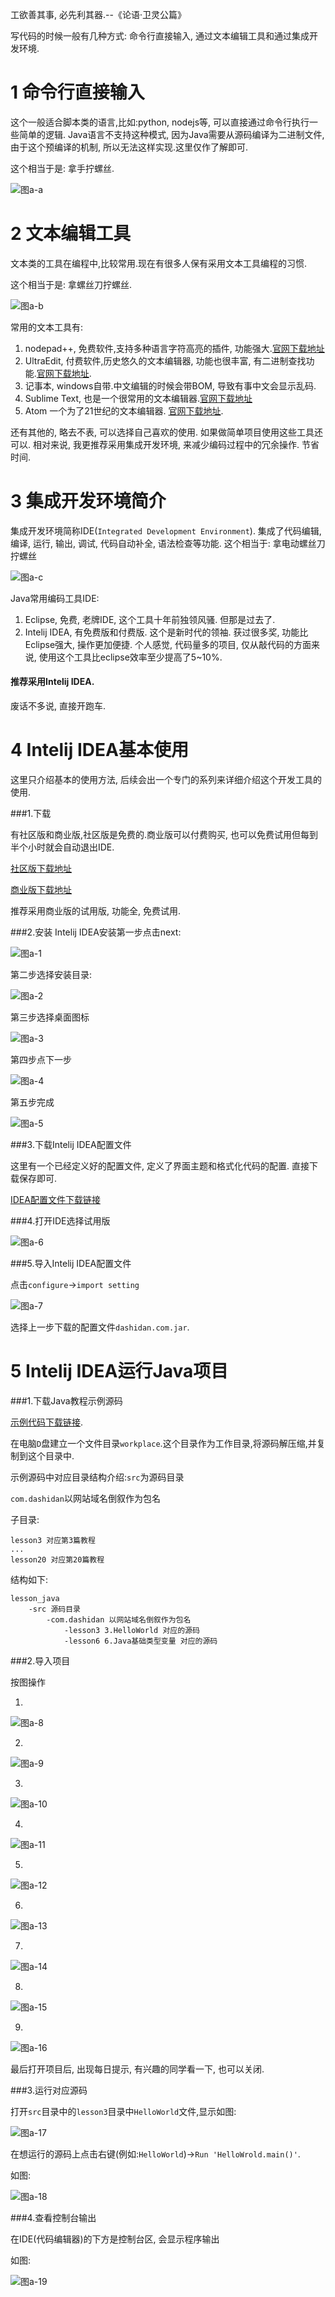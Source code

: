 <div class="jumbotron">
	<p>工欲善其事, 必先利其器.--《论语·卫灵公篇》</p>
	<p>写代码的时候一般有几种方式: 命令行直接输入, 通过文本编辑工具和通过集成开发环境.</p>
</p>
</div>

1 命令行直接输入
===
这个一般适合脚本类的语言,比如:python, nodejs等, 可以直接通过命令行执行一些简单的逻辑.
Java语言不支持这种模式, 因为Java需要从源码编译为二进制文件, 由于这个预编译的机制, 所以无法这样实现.这里仅作了解即可.

这个相当于是: 拿手拧螺丝.

![图a-a](http://localhost/img/java/basic/a-a.png)

		
2 文本编辑工具
===
文本类的工具在编程中,比较常用.现在有很多人保有采用文本工具编程的习惯.

这个相当于是: 拿螺丝刀拧螺丝.

![图a-b](http://localhost/img/java/basic/a-b.png)

常用的文本工具有:

1. nodepad++, 免费软件,支持多种语言字符高亮的插件, 功能强大.[官网下载地址](https://notepad-plus-plus.org/)
2. UltraEdit, 付费软件,历史悠久的文本编辑器, 功能也很丰富, 有二进制查找功能.[官网下载地址](http://www.ultraedit.com/).
3. 记事本, windows自带.中文编辑的时候会带BOM, 导致有事中文会显示乱码.
4. Sublime Text, 也是一个很常用的文本编辑器.[官网下载地址](http://www.sublimetext.com/)
5. Atom 一个为了21世纪的文本编辑器. [官网下载地址](https://atom.io/).

还有其他的, 略去不表, 可以选择自己喜欢的使用. 如果做简单项目使用这些工具还可以. 相对来说, 我更推荐采用集成开发环境, 来减少编码过程中的冗余操作. 节省时间.
		
3 集成开发环境简介
===

集成开发环境简称IDE(`Integrated Development Environment`). 集成了代码编辑, 编译, 运行, 输出, 调试, 代码自动补全, 语法检查等功能.
这个相当于: 拿电动螺丝刀拧螺丝

![图a-c](http://localhost/img/java/basic/a-c.png)

Java常用编码工具IDE:

1. Eclipse, 免费, 老牌IDE, 这个工具十年前独领风骚. 但那是过去了. 
2. Intelij IDEA, 有免费版和付费版. 这个是新时代的领袖. 获过很多奖, 功能比Eclipse强大, 操作更加便捷. 个人感觉, 代码量多的项目, 仅从敲代码的方面来说, 使用这个工具比eclipse效率至少提高了5~10%.

<div class="bs-callout bs-callout-success">
    <h4>推荐采用Intelij IDEA.</h4>
	废话不多说, 直接开跑车.
</div>

4 Intelij IDEA基本使用
===

这里只介绍基本的使用方法, 后续会出一个专门的系列来详细介绍这个开发工具的使用.

###1.下载

有社区版和商业版,社区版是免费的.商业版可以付费购买, 也可以免费试用但每到半个小时就会自动退出IDE.

[社区版下载地址](http://www.jetbrains.com/idea/download/download-thanks.html?platform=windows)

[商业版下载地址](https://www.jetbrains.com/idea/download/#section=windows)

推荐采用商业版的试用版, 功能全, 免费试用.

###2.安装
Intelij IDEA安装第一步点击next:

![图a-1](http://localhost/img/java/basic/a-1.png)

第二步选择安装目录:

![图a-2](http://localhost/img/java/basic/a-2.png)

第三步选择桌面图标

![图a-3](http://localhost/img/java/basic/a-3.png)

第四步点下一步

![图a-4](http://localhost/img/java/basic/a-4.png)

第五步完成

![图a-5](http://localhost/img/java/basic/a-5.png)

###3.下载Intelij IDEA配置文件

这里有一个已经定义好的配置文件, 定义了界面主题和格式化代码的配置. 直接下载保存即可.

[IDEA配置文件下载链接](http://localhost/download/java/dashidan.com.jar)

###4.打开IDE选择试用版

![图a-6](http://localhost/img/java/basic/a-6.png)

###5.导入Intelij IDEA配置文件

点击`configure`->`import setting`

![图a-7](http://localhost/img/java/basic/a-7.png)

选择上一步下载的配置文件`dashidan.com.jar`.

5 Intelij IDEA运行Java项目
===

###1.下载Java教程示例源码

[示例代码下载链接](https://codeload.github.com/zflh/lession_java/zip/master).

在电脑`D`盘建立一个文件目录`workplace`.这个目录作为工作目录,将源码解压缩,并复制到这个目录中.

示例源码中对应目录结构介绍:`src`为源码目录

`com.dashidan`以网站域名倒叙作为包名   

子目录:

	lesson3 对应第3篇教程
	...
	lesson20 对应第20篇教程

结构如下:

	lesson_java
	    -src 源码目录
	        -com.dashidan 以网站域名倒叙作为包名
				-lesson3 3.HelloWorld 对应的源码
				-lesson6 6.Java基础类型变量 对应的源码

###2.导入项目

按图操作

1.

![图a-8](http://localhost/img/java/basic/a-8.png)

2.

![图a-9](http://localhost/img/java/basic/a-9.png)

3.

![图a-10](http://localhost/img/java/basic/a-10.png)

4.

![图a-11](http://localhost/img/java/basic/a-11.png)

5.

![图a-12](http://localhost/img/java/basic/a-12.png)

6.

![图a-13](http://localhost/img/java/basic/a-13.png)

7.

![图a-14](http://localhost/img/java/basic/a-14.png)

8.

![图a-15](http://localhost/img/java/basic/a-15.png)

9.

![图a-16](http://localhost/img/java/basic/a-16.png)


最后打开项目后, 出现每日提示, 有兴趣的同学看一下, 也可以关闭.

###3.运行对应源码

打开`src`目录中的`lesson3`目录中`HelloWorld`文件,显示如图:

![图a-17](http://localhost/img/java/basic/a-17.png)

在想运行的源码上点击右键(例如:`HelloWorld`)->`Run 'HelloWrold.main()'`.   

如图:

![图a-18](http://localhost/img/java/basic/a-18.png)

###4.查看控制台输出

在IDE(代码编辑器)的下方是控制台区, 会显示程序输出

如图:

![图a-19](http://localhost/img/java/basic/a-19.png)